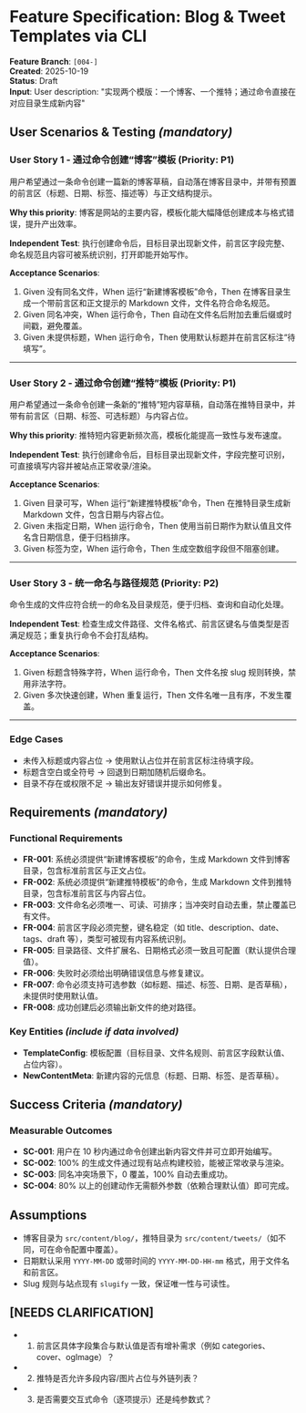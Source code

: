 # Feature Specification: Blog & Tweet Templates via CLI

**Feature Branch**: `[004-]`  
**Created**: 2025-10-19  
**Status**: Draft  
**Input**: User description: "实现两个模版：一个博客、一个推特；通过命令直接在对应目录生成新内容"

## User Scenarios & Testing *(mandatory)*

### User Story 1 - 通过命令创建“博客”模板 (Priority: P1)

用户希望通过一条命令创建一篇新的博客草稿，自动落在博客目录中，并带有预置的前言区（标题、日期、标签、描述等）与正文结构提示。

**Why this priority**: 博客是网站的主要内容，模板化能大幅降低创建成本与格式错误，提升产出效率。

**Independent Test**: 执行创建命令后，目标目录出现新文件，前言区字段完整、命名规范且内容可被系统识别，打开即能开始写作。

**Acceptance Scenarios**:

1. Given 没有同名文件，When 运行“新建博客模板”命令，Then 在博客目录生成一个带前言区和正文提示的 Markdown 文件，文件名符合命名规范。
2. Given 同名冲突，When 运行命令，Then 自动在文件名后附加去重后缀或时间戳，避免覆盖。
3. Given 未提供标题，When 运行命令，Then 使用默认标题并在前言区标注“待填写”。

---

### User Story 2 - 通过命令创建“推特”模板 (Priority: P1)

用户希望通过一条命令创建一条新的“推特”短内容草稿，自动落在推特目录中，并带有前言区（日期、标签、可选标题）与内容占位。

**Why this priority**: 推特短内容更新频次高，模板化能提高一致性与发布速度。

**Independent Test**: 执行创建命令后，目标目录出现新文件，字段完整可识别，可直接填写内容并被站点正常收录/渲染。

**Acceptance Scenarios**:

1. Given 目录可写，When 运行“新建推特模板”命令，Then 在推特目录生成新 Markdown 文件，包含日期与内容占位。
2. Given 未指定日期，When 运行命令，Then 使用当前日期作为默认值且文件名含日期信息，便于归档排序。
3. Given 标签为空，When 运行命令，Then 生成空数组字段但不阻塞创建。

---

### User Story 3 - 统一命名与路径规范 (Priority: P2)

命令生成的文件应符合统一的命名及目录规范，便于归档、查询和自动化处理。

**Independent Test**: 检查生成文件路径、文件名格式、前言区键名与值类型是否满足规范；重复执行命令不会打乱结构。

**Acceptance Scenarios**:

1. Given 标题含特殊字符，When 运行命令，Then 文件名按 slug 规则转换，禁用非法字符。
2. Given 多次快速创建，When 重复运行，Then 文件名唯一且有序，不发生覆盖。

---

### Edge Cases

- 未传入标题或内容占位 → 使用默认占位并在前言区标注待填字段。
- 标题含空白或全符号 → 回退到日期加随机后缀命名。
- 目录不存在或权限不足 → 输出友好错误并提示如何修复。

## Requirements *(mandatory)*

### Functional Requirements

- **FR-001**: 系统必须提供“新建博客模板”的命令，生成 Markdown 文件到博客目录，包含标准前言区与正文占位。
- **FR-002**: 系统必须提供“新建推特模板”的命令，生成 Markdown 文件到推特目录，包含标准前言区与内容占位。
- **FR-003**: 文件命名必须唯一、可读、可排序；当冲突时自动去重，禁止覆盖已有文件。
- **FR-004**: 前言区字段必须完整，键名稳定（如 title、description、date、tags、draft 等），类型可被现有内容系统识别。
- **FR-005**: 目录路径、文件扩展名、日期格式必须一致且可配置（默认提供合理值）。
- **FR-006**: 失败时必须给出明确错误信息与修复建议。
- **FR-007**: 命令必须支持可选参数（如标题、描述、标签、日期、是否草稿），未提供时使用默认值。
- **FR-008**: 成功创建后必须输出新文件的绝对路径。

### Key Entities *(include if data involved)*

- **TemplateConfig**: 模板配置（目标目录、文件名规则、前言区字段默认值、占位内容）。
- **NewContentMeta**: 新建内容的元信息（标题、日期、标签、是否草稿）。

## Success Criteria *(mandatory)*

### Measurable Outcomes

- **SC-001**: 用户在 10 秒内通过命令创建出新内容文件并可立即开始编写。
- **SC-002**: 100% 的生成文件通过现有站点构建校验，能被正常收录与渲染。
- **SC-003**: 同名冲突场景下，0 覆盖，100% 自动去重成功。
- **SC-004**: 80% 以上的创建动作无需额外参数（依赖合理默认值）即可完成。

## Assumptions

- 博客目录为 `src/content/blog/`，推特目录为 `src/content/tweets/`（如不同，可在命令配置中覆盖）。
- 日期默认采用 `YYYY-MM-DD` 或带时间的 `YYYY-MM-DD-HH-mm` 格式，用于文件名和前言区。
- Slug 规则与站点现有 `slugify` 一致，保证唯一性与可读性。

## [NEEDS CLARIFICATION]

- 1) 前言区具体字段集合与默认值是否有增补需求（例如 categories、cover、ogImage）？
- 2) 推特是否允许多段内容/图片占位与外链列表？
- 3) 是否需要交互式命令（逐项提示）还是纯参数式？
